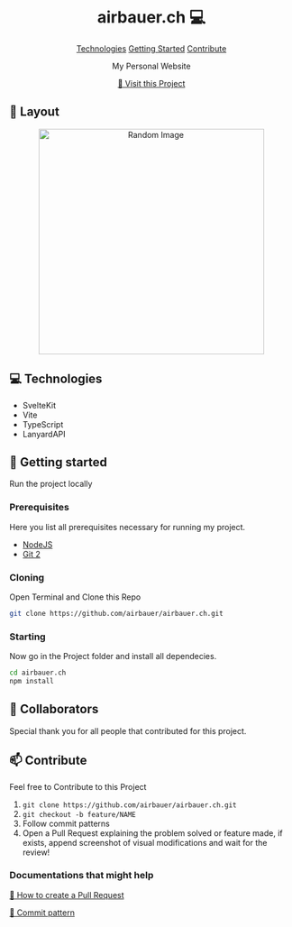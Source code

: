                   
 
<h1 align="center" style="font-weight: bold;">airbauer.ch 💻</h1>

<p align="center">
<a href="#tech">Technologies</a>
<a href="#started">Getting Started</a>
<a href="#contribute">Contribute</a> 
</p>


<p align="center">My Personal Website</p>


<p align="center">
<a href="https://github.com/airbauer/airbauer.ch">📱 Visit this Project</a>
</p>
 
<h2 id="layout">🎨 Layout</h2>

<p align="center">

<img src="https://i.imgur.com/0ILG4FC.jpeg" alt="Random Image" width="400px">
</p>
 
<h2 id="technologies">💻 Technologies</h2>

- SvelteKit
- Vite
- TypeScript
- LanyardAPI
 
<h2 id="started">🚀 Getting started</h2>

Run the project locally
 
<h3>Prerequisites</h3>

Here you list all prerequisites necessary for running my project. 

- [NodeJS](https://github.com/)
- [Git 2](https://github.com)
 
<h3>Cloning</h3>

Open Terminal and Clone this Repo

```bash
git clone https://github.com/airbauer/airbauer.ch.git
```
 
<h3>Starting</h3>

Now go in the Project folder and install all dependecies.

```bash
cd airbauer.ch
npm install
```
 
<h2 id="colab">🤝 Collaborators</h2>

<p>Special thank you for all people that contributed for this project.</p>
<table>
<tr>
 
<h2 id="contribute">📫 Contribute</h2>

Feel free to Contribute to this Project

1. `git clone https://github.com/airbauer/airbauer.ch.git`
2. `git checkout -b feature/NAME`
3. Follow commit patterns
4. Open a Pull Request explaining the problem solved or feature made, if exists, append screenshot of visual modifications and wait for the review!
 
<h3>Documentations that might help</h3>

[📝 How to create a Pull Request](https://www.atlassian.com/br/git/tutorials/making-a-pull-request)

[💾 Commit pattern](https://gist.github.com/joshbuchea/6f47e86d2510bce28f8e7f42ae84c716)
